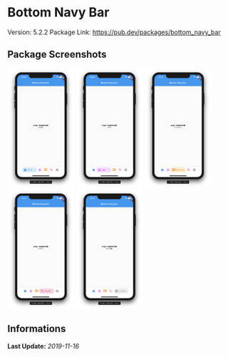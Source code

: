 # Bottom Navy Bar
Version: 5.2.2
Package Link: https://pub.dev/packages/bottom_navy_bar

## Package Screenshots
<div>
  <img src="https://raw.githubusercontent.com/bgoktugozdemir/Flutter-Packages/master/bottom_navy_bar_example/screenshots/1.png" width=150 />
  <img src="https://raw.githubusercontent.com/bgoktugozdemir/Flutter-Packages/master/bottom_navy_bar_example/screenshots/2.png" width=150 />
  <img src="https://raw.githubusercontent.com/bgoktugozdemir/Flutter-Packages/master/bottom_navy_bar_example/screenshots/3.png" width=150 />
  <img src="https://raw.githubusercontent.com/bgoktugozdemir/Flutter-Packages/master/bottom_navy_bar_example/screenshots/4.png" width=150 />
  <img src="https://raw.githubusercontent.com/bgoktugozdemir/Flutter-Packages/master/bottom_navy_bar_example/screenshots/5.png" width=150 />  
</div>

## Informations
**Last Update:** *2019-11-16*
